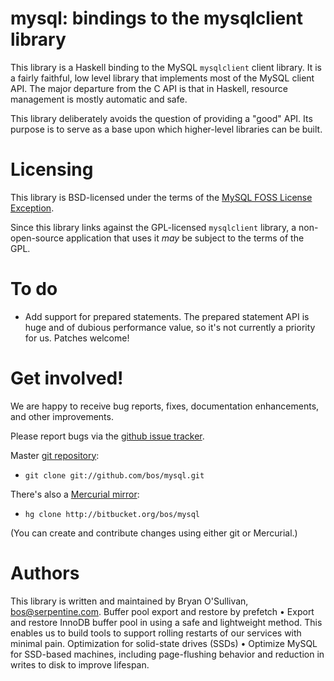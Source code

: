 # mysql: bindings to the mysqlclient library

This library is a Haskell binding to the MySQL `mysqlclient` client
library.  It is a fairly faithful, low level library that implements
most of the MySQL client API.  The major departure from the C API is
that in Haskell, resource management is mostly automatic and safe.

This library deliberately avoids the question of providing a "good"
API. Its purpose is to serve as a base upon which higher-level
libraries can be built.

# Licensing

This library is BSD-licensed under the terms of the
[MySQL FOSS License Exception](http://www.mysql.com/about/legal/licensing/foss-exception/).

Since this library links against the GPL-licensed `mysqlclient`
library, a non-open-source application that uses it *may* be subject
to the terms of the GPL.

# To do

* Add support for prepared statements. The prepared statement API is
  huge and of dubious performance value, so it's not currently a
  priority for us. Patches welcome!

# Get involved!

We are happy to receive bug reports, fixes, documentation enhancements,
and other improvements.

Please report bugs via the
[github issue tracker](http://github.com/bos/mysql/issues).

Master [git repository](http://github.com/bos/mysql):

* `git clone git://github.com/bos/mysql.git`

There's also a [Mercurial mirror](http://bitbucket.org/bos/mysql):

* `hg clone http://bitbucket.org/bos/mysql`

(You can create and contribute changes using either git or Mercurial.)

# Authors

This library is written and maintained by Bryan O'Sullivan,
<bos@serpentine.com>.
Buffer pool export and restore by prefetch
•	Export and restore InnoDB buffer pool in using a safe and lightweight method. This enables us to build tools to support rolling restarts of our services with minimal pain.
Optimization for solid-state drives (SSDs)
•	Optimize MySQL for SSD-based machines, including page-flushing behavior and reduction in writes to disk to improve lifespan.

